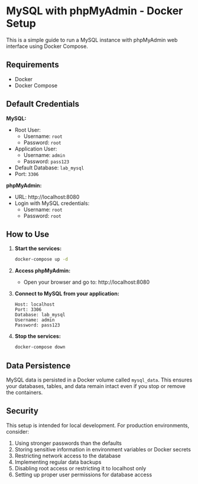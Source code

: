 # MySQL with phpMyAdmin - Docker Setup

This is a simple guide to run a MySQL instance with phpMyAdmin web interface using Docker Compose.

## Requirements

- Docker
- Docker Compose

## Default Credentials

**MySQL:**
- Root User:
  - Username: `root`
  - Password: `root`
- Application User:
  - Username: `admin`
  - Password: `pass123`
- Default Database: `lab_mysql`
- Port: `3306`

**phpMyAdmin:**
- URL: http://localhost:8080
- Login with MySQL credentials:
  - Username: `root`
  - Password: `root`

## How to Use

1. **Start the services:**

   ```bash
   docker-compose up -d
   ```

2. **Access phpMyAdmin:**
   
   - Open your browser and go to: http://localhost:8080

3. **Connect to MySQL from your application:**

   ```
   Host: localhost
   Port: 3306
   Database: lab_mysql
   Username: admin
   Password: pass123
   ```

4. **Stop the services:**

   ```bash
   docker-compose down
   ```

## Data Persistence

MySQL data is persisted in a Docker volume called `mysql_data`. This ensures your databases, tables, and data remain intact even if you stop or remove the containers.

## Security

This setup is intended for local development. For production environments, consider:

1. Using stronger passwords than the defaults
2. Storing sensitive information in environment variables or Docker secrets
3. Restricting network access to the database
4. Implementing regular data backups
5. Disabling root access or restricting it to localhost only
6. Setting up proper user permissions for database access
